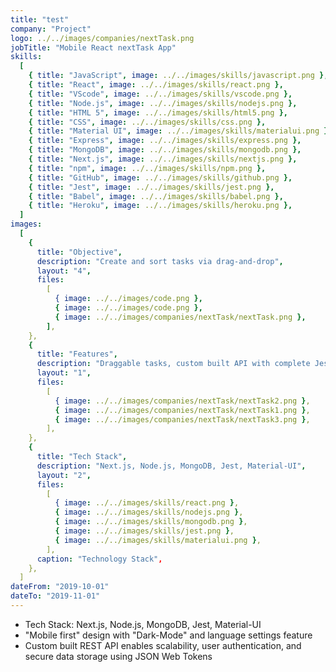 ```yaml
---
title: "test"
company: "Project"
logo: ../../images/companies/nextTask.png
jobTitle: "Mobile React nextTask App"
skills:
  [
    { title: "JavaScript", image: ../../images/skills/javascript.png },
    { title: "React", image: ../../images/skills/react.png },
    { title: "VScode", image: ../../images/skills/vscode.png },
    { title: "Node.js", image: ../../images/skills/nodejs.png },
    { title: "HTML 5", image: ../../images/skills/html5.png },
    { title: "CSS", image: ../../images/skills/css.png },
    { title: "Material UI", image: ../../images/skills/materialui.png },
    { title: "Express", image: ../../images/skills/express.png },
    { title: "MongoDB", image: ../../images/skills/mongodb.png },
    { title: "Next.js", image: ../../images/skills/nextjs.png },
    { title: "npm", image: ../../images/skills/npm.png },
    { title: "GitHub", image: ../../images/skills/github.png },
    { title: "Jest", image: ../../images/skills/jest.png },
    { title: "Babel", image: ../../images/skills/babel.png },
    { title: "Heroku", image: ../../images/skills/heroku.png },
  ]
images:
  [
    {
      title: "Objective",
      description: "Create and sort tasks via drag-and-drop",
      layout: "4",
      files:
        [
          { image: ../../images/code.png },
          { image: ../../images/code.png },
          { image: ../../images/companies/nextTask/nextTask.png },
        ],
    },
    {
      title: "Features",
      description: "Draggable tasks, custom built API with complete Jest unit testing",
      layout: "1",
      files:
        [
          { image: ../../images/companies/nextTask/nextTask2.png },
          { image: ../../images/companies/nextTask/nextTask1.png },
          { image: ../../images/companies/nextTask/nextTask3.png },
        ],
    },
    {
      title: "Tech Stack",
      description: "Next.js, Node.js, MongoDB, Jest, Material-UI",
      layout: "2",
      files:
        [
          { image: ../../images/skills/react.png },
          { image: ../../images/skills/nodejs.png },
          { image: ../../images/skills/mongodb.png },
          { image: ../../images/skills/jest.png },
          { image: ../../images/skills/materialui.png },
        ],
      caption: "Technology Stack",
    },
  ]
dateFrom: "2019-10-01"
dateTo: "2019-11-01"
---
```


- Tech Stack: Next.js, Node.js, MongoDB, Jest, Material-UI
- "Mobile first" design with "Dark-Mode" and language settings feature
- Custom built REST API enables scalability, user authentication, and secure data storage using JSON Web Tokens
